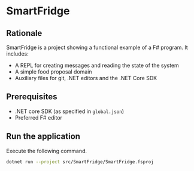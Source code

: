 # SmartFridge

## Rationale

SmartFridge is a project showing a functional example of a F# program. It includes:

- A REPL for creating messages and reading the state of the system
- A simple food proposal domain
- Auxiliary files for git, .NET editors and the .NET Core SDK

## Prerequisites

- .NET core SDK (as specified in `global.json`)
- Preferred F# editor

## Run the application

Execute the following command.
```bash
dotnet run --project src/SmartFridge/SmartFridge.fsproj
```
